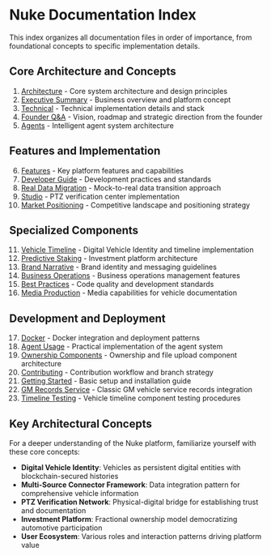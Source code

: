 # Nuke Documentation Index

This index organizes all documentation files in order of importance, from foundational concepts to specific implementation details.

## Core Architecture and Concepts

1. [Architecture](./ARCHITECTURE.md) - Core system architecture and design principles
2. [Executive Summary](./EXECUTIVE_SUMMARY.md) - Business overview and platform concept
3. [Technical](./TECHNICAL.md) - Technical implementation details and stack
4. [Founder Q&A](./FOUNDER_QA.md) - Vision, roadmap and strategic direction from the founder
5. [Agents](./AGENTS.md) - Intelligent agent system architecture

## Features and Implementation

6. [Features](./FEATURES.md) - Key platform features and capabilities
7. [Developer Guide](./DEVELOPER_GUIDE.md) - Development practices and standards
8. [Real Data Migration](./REAL_DATA_MIGRATION.md) - Mock-to-real data transition approach
9. [Studio](./STUDIO.md) - PTZ verification center implementation
10. [Market Positioning](./MARKET_POSITIONING.md) - Competitive landscape and positioning strategy

## Specialized Components

11. [Vehicle Timeline](./VEHICLE_TIMELINE.md) - Digital Vehicle Identity and timeline implementation
12. [Predictive Staking](./PREDICTIVE_STAKING.md) - Investment platform architecture
13. [Brand Narrative](./BRAND_NARRATIVE.md) - Brand identity and messaging guidelines
14. [Business Operations](./BUSINESS_OPS.md) - Business operations management features
15. [Best Practices](./BEST_PRACTICES.md) - Code quality and development standards
16. [Media Production](./MEDIA_PRODUCTION.md) - Media capabilities for vehicle documentation

## Development and Deployment

17. [Docker](./DOCKER.md) - Docker integration and deployment patterns
18. [Agent Usage](./AGENT_USAGE.md) - Practical implementation of the agent system
19. [Ownership Components](./ownership-components.md) - Ownership and file upload component architecture
20. [Contributing](./CONTRIBUTING.md) - Contribution workflow and branch strategy
21. [Getting Started](./GETTING_STARTED.md) - Basic setup and installation guide
22. [GM Records Service](./GM_RECORDS_SERVICE.md) - Classic GM vehicle service records integration
23. [Timeline Testing](../TIMELINE_TESTING.md) - Vehicle timeline component testing procedures

## Key Architectural Concepts

For a deeper understanding of the Nuke platform, familiarize yourself with these core concepts:

- **Digital Vehicle Identity**: Vehicles as persistent digital entities with blockchain-secured histories
- **Multi-Source Connector Framework**: Data integration pattern for comprehensive vehicle information
- **PTZ Verification Network**: Physical-digital bridge for establishing trust and documentation
- **Investment Platform**: Fractional ownership model democratizing automotive participation
- **User Ecosystem**: Various roles and interaction patterns driving platform value
